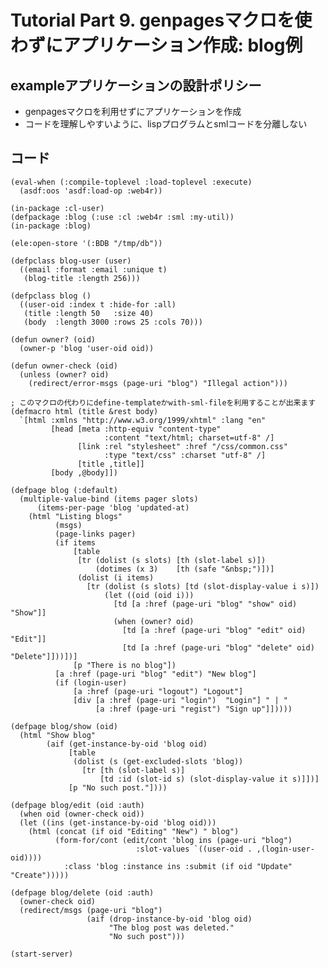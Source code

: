 Tutorial Part 9. genpagesマクロを使わずにアプリケーション作成: blog例
======================================================================

exampleアプリケーションの設計ポリシー
--------------------------------------
- genpagesマクロを利用せずにアプリケーションを作成
- コードを理解しやすいように、lispプログラムとsmlコードを分離しない

コード
-------
    (eval-when (:compile-toplevel :load-toplevel :execute)
      (asdf:oos 'asdf:load-op :web4r))
    
    (in-package :cl-user)
    (defpackage :blog (:use :cl :web4r :sml :my-util))
    (in-package :blog)
    
    (ele:open-store '(:BDB "/tmp/db"))
    
    (defpclass blog-user (user)
      ((email :format :email :unique t)
       (blog-title :length 256)))
    
    (defpclass blog ()
      ((user-oid :index t :hide-for :all)
       (title :length 50   :size 40)
       (body  :length 3000 :rows 25 :cols 70)))
    
    (defun owner? (oid)
      (owner-p 'blog 'user-oid oid))
    
    (defun owner-check (oid)
      (unless (owner? oid)
        (redirect/error-msgs (page-uri "blog") "Illegal action")))
    
    ; このマクロの代わりにdefine-templateかwith-sml-fileを利用することが出来ます
    (defmacro html (title &rest body)
      `[html :xmlns "http://www.w3.org/1999/xhtml" :lang "en"
             [head [meta :http-equiv "content-type"
                         :content "text/html; charset=utf-8" /]
                   [link :rel "stylesheet" :href "/css/common.css"
                         :type "text/css" :charset "utf-8" /]
                   [title ,title]]
             [body ,@body]])
    
    (defpage blog (:default)
      (multiple-value-bind (items pager slots)
          (items-per-page 'blog 'updated-at)
        (html "Listing blogs"
              (msgs)
              (page-links pager)
              (if items
                  [table
                   [tr (dolist (s slots) [th (slot-label s)])
                       (dotimes (x 3)    [th (safe "&nbsp;")])]
                   (dolist (i items)
                     [tr (dolist (s slots) [td (slot-display-value i s)])
                         (let ((oid (oid i)))
                           [td [a :href (page-uri "blog" "show" oid) "Show"]]
                           (when (owner? oid)
                             [td [a :href (page-uri "blog" "edit" oid) "Edit"]]
                             [td [a :href (page-uri "blog" "delete" oid) "Delete"]]))])]
                  [p "There is no blog"])
              [a :href (page-uri "blog" "edit") "New blog"]
              (if (login-user)
                  [a :href (page-uri "logout") "Logout"]
                  [div [a :href (page-uri "login")  "Login"] " | "
                       [a :href (page-uri "regist") "Sign up"]]))))
    
    (defpage blog/show (oid)
      (html "Show blog"
            (aif (get-instance-by-oid 'blog oid)
                 [table
                  (dolist (s (get-excluded-slots 'blog))
                    [tr [th (slot-label s)]
                        [td :id (slot-id s) (slot-display-value it s)]])]
                 [p "No such post."])))
    
    (defpage blog/edit (oid :auth)
      (when oid (owner-check oid))
      (let ((ins (get-instance-by-oid 'blog oid)))
        (html (concat (if oid "Editing" "New") " blog")
              (form-for/cont (edit/cont 'blog ins (page-uri "blog")
                                :slot-values `((user-oid . ,(login-user-oid))))
                :class 'blog :instance ins :submit (if oid "Update" "Create")))))
    
    (defpage blog/delete (oid :auth)
      (owner-check oid)
      (redirect/msgs (page-uri "blog")
                     (aif (drop-instance-by-oid 'blog oid)
                          "The blog post was deleted."
                          "No such post")))
    
    (start-server)
